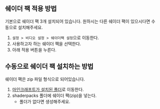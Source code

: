 ## 쉐이더 팩 적용 방법

기본으로 쉐이더 팩 3개 설치되어 있습니다. 원하시는 다른 쉐이더 팩이 있으시다면 수동으로 설치해주세요.

1. `설정 > 비디오 설정 > 쉐이더팩 설정`으로 이동한다.
2. 사용하고자 하는 쉐이더 팩을 선택한다.
3. 아래 적용 버튼을 누른다.

## 수동으로 쉐이더 팩 설치하는 방법

쉐이더 팩은 zip 파일 형식으로 되어있습니다.

1. [마인크래프트가 설치된 폴더](index.md)로 이동한다.
2. shaderpacks 폴더에 쉐이더 팩(zip)을 넣는다.
    - 폴더가 없다면 생성해주세요.

